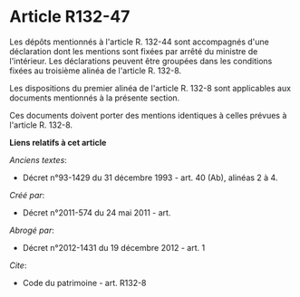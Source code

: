 # Article R132-47

Les dépôts mentionnés à l'article R. 132-44 sont accompagnés d'une déclaration dont les mentions sont fixées par arrêté du
ministre de l'intérieur. Les déclarations peuvent être groupées dans les conditions fixées au troisième alinéa de l'article
R. 132-8. 

Les dispositions du premier alinéa de l'article R. 132-8 sont applicables aux documents mentionnés à la présente section. 

Ces documents doivent porter des mentions identiques à celles prévues à l'article R. 132-8.

**Liens relatifs à cet article**

_Anciens textes_:

  - Décret n°93-1429 du 31 décembre 1993 - art. 40 (Ab), alinéas 2 à 4.

_Créé par_:

  - Décret n°2011-574 du 24 mai 2011  - art.

_Abrogé par_:

  - Décret n°2012-1431 du 19 décembre 2012 - art. 1

_Cite_:

  - Code du patrimoine - art. R132-8
